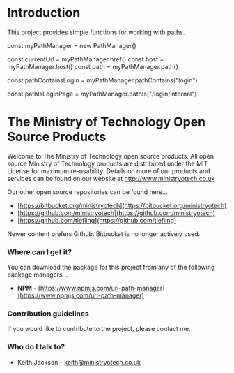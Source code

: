 # Introduction
This project provides simple functions for working with paths.

  const myPathManager = new PathManager()

  const currentUrl = myPathManager.href()
  const host = myPathManager.host()
  const path = myPathManager.path()

  const pathContainsLogin = myPathManager.pathContains("login")

  const pathIsLoginPage = myPathManager.pathIs("/login/internal")

# The Ministry of Technology Open Source Products
Welcome to The Ministry of Technology open source products. All open source Ministry of Technology products are distributed under the MIT License for maximum re-usability. Details on more of our products and services can be found on our website at http://www.ministryotech.co.uk

Our other open source repositories can be found here...

* [https://bitbucket.org/ministryotech](https://bitbucket.org/ministryotech)
* [https://github.com/ministryotech](https://github.com/ministryotech)
* [https://github.com/tiefling](https://github.com/tiefling)

Newer content prefers Github. Bitbucket is no longer actively used.

### Where can I get it?
You can download the package for this project from any of the following package managers...

- **NPM** - [https://www.npmjs.com/uri-path-manager](https://www.npmjs.com/uri-path-manager)

### Contribution guidelines
If you would like to contribute to the project, please contact me.

### Who do I talk to?
* Keith Jackson - keith@ministryotech.co.uk
